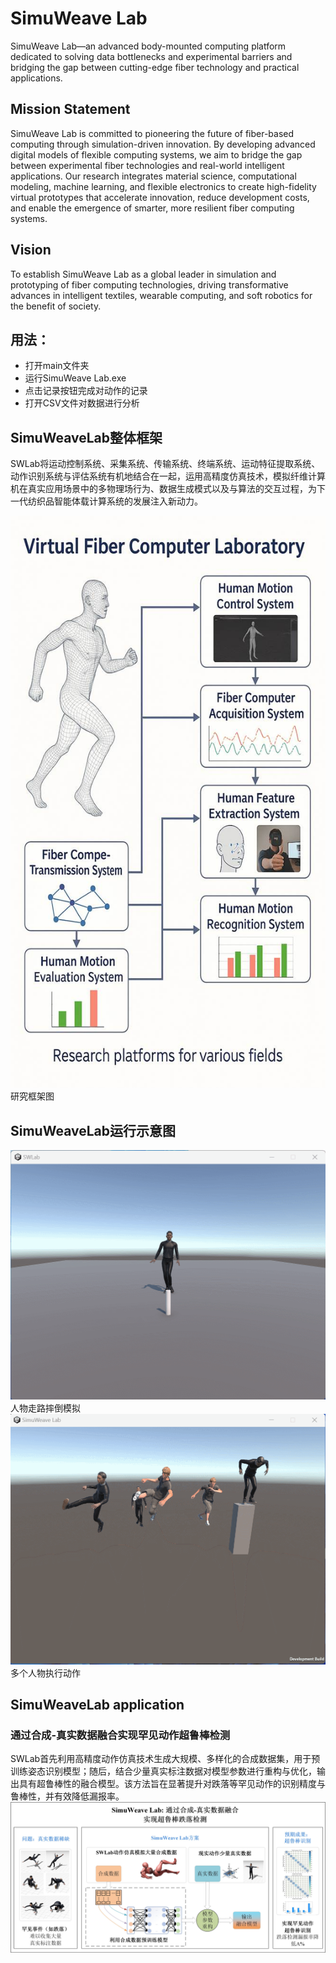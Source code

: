 # SimuWeave Lab
SimuWeave Lab—an advanced body-mounted computing platform dedicated to solving data bottlenecks and experimental barriers and bridging the gap between cutting-edge fiber technology and practical applications.

## Mission Statement

SimuWeave Lab is committed to pioneering the future of fiber-based computing through simulation-driven innovation. By developing advanced digital models of flexible computing systems, we aim to bridge the gap between experimental fiber technologies and real-world intelligent applications. Our research integrates material science, computational modeling, machine learning, and flexible electronics to create high-fidelity virtual prototypes that accelerate innovation, reduce development costs, and enable the emergence of smarter, more resilient fiber computing systems.

## Vision

To establish SimuWeave Lab as a global leader in simulation and prototyping of fiber computing technologies, driving transformative advances in intelligent textiles, wearable computing, and soft robotics for the benefit of society.

## 用法：
- 打开main文件夹
- 运行SimuWeave Lab.exe
- 点击记录按钮完成对动作的记录
- 打开CSV文件对数据进行分析

## SimuWeaveLab整体框架
SWLab将运动控制系统、采集系统、传输系统、终端系统、运动特征提取系统、动作识别系统与评估系统有机地结合在一起，运用高精度仿真技术，模拟纤维计算机在真实应用场景中的多物理场行为、数据生成模式以及与算法的交互过程，为下一代纺织品智能体载计算系统的发展注入新动力。

<img src="github_picture/研究框架图1.jpg"  />
研究框架图

## SimuWeaveLab运行示意图

<img src="github_picture/walking_and_falled.gif"  />
人物走路摔倒模拟

<img src="github_picture/mult.gif"  />
多个人物执行动作


## SimuWeaveLab application

### 通过合成-真实数据融合实现罕见动作超鲁棒检测
SWLab首先利用高精度动作仿真技术生成大规模、多样化的合成数据集，用于预训练姿态识别模型；随后，结合少量真实标注数据对模型参数进行重构与优化，输出具有超鲁棒性的融合模型。该方法旨在显著提升对跌落等罕见动作的识别精度与鲁棒性，并有效降低漏报率。
<img src="github_picture/研究框架图.jpg"  />




